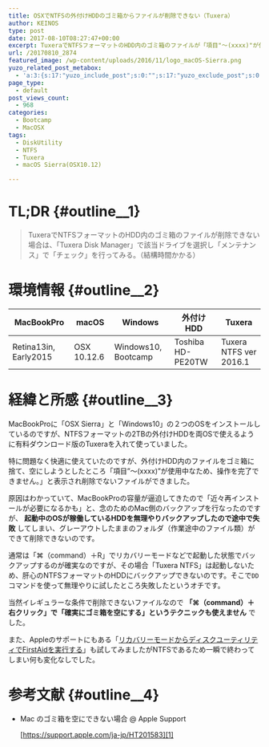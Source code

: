 ```yaml
---
title: OSXでNTFSの外付けHDDのゴミ箱からファイルが削除できない（Tuxera）
author: KEINOS
type: post
date: 2017-08-10T08:27:47+00:00
excerpt: TuxeraでNTFSフォーマットのHDD内のゴミ箱のファイルが「項目"〜(xxxx)"が使用中なため、操作を完了できません。」と表示され削除できない場合は、「Tuxera Disk Manager」で該当ドライブを選択し「メンテナンス」で「チェック」を行ってみてください。
url: /20170810_2874
featured_image: /wp-content/uploads/2016/11/logo_macOS-Sierra.png
yuzo_related_post_metabox:
  - 'a:3:{s:17:"yuzo_include_post";s:0:"";s:17:"yuzo_exclude_post";s:0:"";s:21:"yuzo_disabled_related";N;}'
page_type:
  - default
post_views_count:
  - 968
categories:
  - Bootcamp
  - MacOSX
tags:
  - DiskUtility
  - NTFS
  - Tuxera
  - macOS Sierra(OSX10.12)

---
```

# TL;DR {#outline__1}

> TuxeraでNTFSフォーマットのHDD内のゴミ箱のファイルが削除できない場合は、「Tuxera Disk Manager」で該当ドライブを選択し「メンテナンス」で「チェック」を行ってみる。（結構時間かかる）

# 環境情報 {#outline__2}

| MacBookPro            | macOS       | Windows             | 外付けHDD            | Tuxera                 |
| --------------------- | ----------- | ------------------- | ----------------- | ---------------------- |
| Retina13in, Early2015 | OSX 10.12.6 | Windows10, Bootcamp | Toshiba HD-PE20TW | Tuxera NTFS ver 2016.1 |



# 経緯と所感 {#outline__3}

MacBookProに「OSX Sierra」と「Windows10」の２つのOSをインストールしているのですが、NTFSフォーマットの2TBの外付けHDDを両OSで使えるように有料ダウンロード版のTuxeraを入れて使っていました。

特に問題なく快適に使えていたのですが、外付けHDD内のファイルをゴミ箱に捨て、空にしようとしたところ「項目&#8221;〜(xxxx)&#8221;が使用中なため、操作を完了できません。」と表示され削除でないファイルができました。

原因はわかっていて、MacBookProの容量が逼迫してきたので「近々再インストールが必要になるかも」と、念のためのMac側のバックアップを行なったのですが、 **起動中のOSが稼働しているHDDを無理やりバックアップしたので途中で失敗** してしまい、グレーアウトしたままのフォルダ（作業途中のファイル類）ができて削除できないのです。

通常は「⌘（command）＋R」でリカバリーモードなどで起動した状態でバックアップするのが確実なのですが、その場合「Tuxera NTFS」は起動しないため、肝心のNTFSフォーマットのHDDにバックアップできないのです。そこで`DD`コマンドを使って無理やりに試したところ失敗したというオチです。

当然イレギュラーな条件で削除できないファイルなので **「⌘（command）＋右クリック」で「確実にゴミ箱を空にする」というテクニックも使えません** でした。

また、Appleのサポートにもある「[リカバリーモードからディスクユーティリティでFirstAidを実行する][1]」も試してみましたがNTFSであるため一瞬で終わってしまい何も変化なしでした。

# 参考文献 {#outline__4}

  * Mac のゴミ箱を空にできない場合 @ Apple Support
  
    [https://support.apple.com/ja-jp/HT201583][1]

 [1]: https://support.apple.com/ja-jp/HT201583 "https://support.apple.com/ja-jp/HT201583"